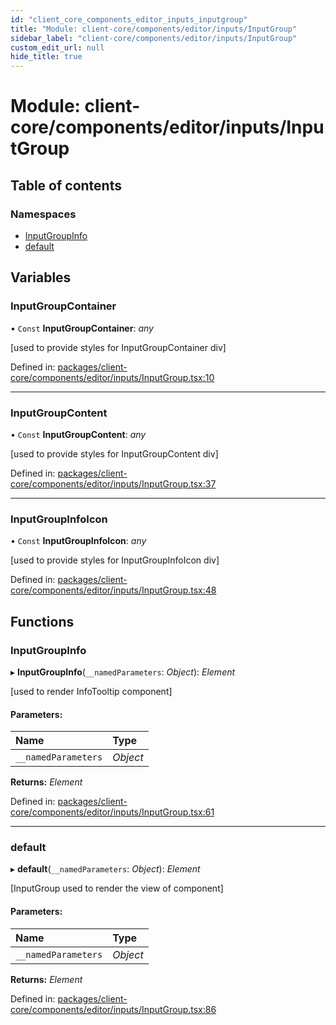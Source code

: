 ```yaml
---
id: "client_core_components_editor_inputs_inputgroup"
title: "Module: client-core/components/editor/inputs/InputGroup"
sidebar_label: "client-core/components/editor/inputs/InputGroup"
custom_edit_url: null
hide_title: true
---
```


# Module: client-core/components/editor/inputs/InputGroup

## Table of contents

### Namespaces

- [InputGroupInfo](client_core_components_editor_inputs_inputgroup.inputgroupinfo.md)
- [default](client_core_components_editor_inputs_inputgroup.default.md)

## Variables

### InputGroupContainer

• `Const` **InputGroupContainer**: *any*

[used to provide styles for InputGroupContainer div]

Defined in: [packages/client-core/components/editor/inputs/InputGroup.tsx:10](https://github.com/xr3ngine/xr3ngine/blob/5c3dcaef1/packages/client-core/components/editor/inputs/InputGroup.tsx#L10)

___

### InputGroupContent

• `Const` **InputGroupContent**: *any*

[used to provide styles for InputGroupContent div]

Defined in: [packages/client-core/components/editor/inputs/InputGroup.tsx:37](https://github.com/xr3ngine/xr3ngine/blob/5c3dcaef1/packages/client-core/components/editor/inputs/InputGroup.tsx#L37)

___

### InputGroupInfoIcon

• `Const` **InputGroupInfoIcon**: *any*

[used to provide styles for InputGroupInfoIcon div]

Defined in: [packages/client-core/components/editor/inputs/InputGroup.tsx:48](https://github.com/xr3ngine/xr3ngine/blob/5c3dcaef1/packages/client-core/components/editor/inputs/InputGroup.tsx#L48)

## Functions

### InputGroupInfo

▸ **InputGroupInfo**(`__namedParameters`: *Object*): *Element*

[used to render InfoTooltip component]

#### Parameters:

Name | Type |
:------ | :------ |
`__namedParameters` | *Object* |

**Returns:** *Element*

Defined in: [packages/client-core/components/editor/inputs/InputGroup.tsx:61](https://github.com/xr3ngine/xr3ngine/blob/5c3dcaef1/packages/client-core/components/editor/inputs/InputGroup.tsx#L61)

___

### default

▸ **default**(`__namedParameters`: *Object*): *Element*

[InputGroup used to render the view of component]

#### Parameters:

Name | Type |
:------ | :------ |
`__namedParameters` | *Object* |

**Returns:** *Element*

Defined in: [packages/client-core/components/editor/inputs/InputGroup.tsx:86](https://github.com/xr3ngine/xr3ngine/blob/5c3dcaef1/packages/client-core/components/editor/inputs/InputGroup.tsx#L86)
